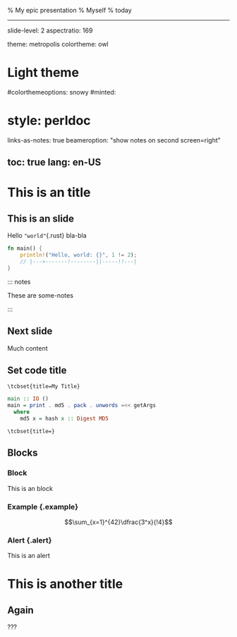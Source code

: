 % My epic presentation
% Myself
% today

---
slide-level: 2
aspectratio: 169

theme: metropolis
colortheme: owl

# Light theme
#colorthemeoptions: snowy
#minted:
#	style: perldoc

links-as-notes: true
beameroption: "show notes on second screen=right"

toc: true
lang: en-US
---

# This is an title

## This is an slide

Hello `"world"`{.rust} bla-bla

```rust
fn main() {
	println!("Hello, world: {}", 1 != 2);
	// |--->-------!--------||-----!!---|
}
```

::: notes

These are some-notes

:::


## Next slide

Much content

## Set code title

```{=latex}
\tcbset{title=My Title}
```

```haskell
main :: IO ()
main = print . md5 . pack . unwords =<< getArgs
  where
    md5 x = hash x :: Digest MD5
```

```{=latex}
\tcbset{title=}
```

## Blocks

### Block

This is an block

### Example {.example}

$$\sum_{x=1}^{42}\dfrac{3^x}{!4}$$

### Alert {.alert}

This is an alert

# This is another title

## Again

???
